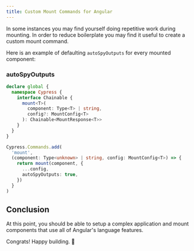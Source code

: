 ```yaml
---
title: Custom Mount Commands for Angular
---
```


In some instances you may find yourself doing repetitive work during mounting.
In order to reduce boilerplate you may find it useful to create a custom mount
command.

Here is an example of defaulting `autoSpyOutputs` for every mounted component:

### autoSpyOutputs

<code-group>
<code-block label="support/component.ts" active>

```ts
declare global {
  namespace Cypress {
    interface Chainable {
      mount<T>(
        component: Type<T> | string,
        config?: MountConfig<T>
      ): Chainable<MountResponse<T>>
    }
  }
}

Cypress.Commands.add(
  'mount',
  (component: Type<unknown> | string, config: MountConfig<T>) => {
    return mount(component, {
      ...config,
      autoSpyOutputs: true,
    })
  }
)
```

</code-block>
</code-group>

## Conclusion

At this point, you should be able to setup a complex application and mount
components that use all of Angular's language features.

Congrats! Happy building. 🎉

<NavGuide prev="/guides/component-testing/slots-angular" />
